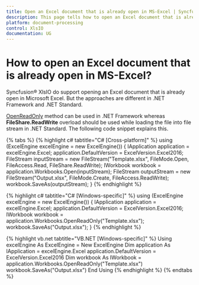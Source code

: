```yaml
---
title: Open an Excel document that is already open in MS-Excel | Syncfusion
description: This page tells how to open an Excel document that is already open in Microsoft Excel in Syncfusion .NET Excel library (XlsIO).
platform: document-processing
control: XlsIO
documentation: UG
---
```


# How to open an Excel document that is already open in MS-Excel?

Syncfusion&reg; XlsIO do support opening an Excel document that is already open in Microsoft Excel. But the approaches are different in .NET Framework and .NET Standard.

[OpenReadOnly](https://help.syncfusion.com/cr/file-formats/Syncfusion.XlsIO.IWorkbooks.html#Syncfusion_XlsIO_IWorkbooks_OpenReadOnly_System_String_) method can be used in .NET Framework whereas **FileShare.ReadWrite** overload should be used while loading the file into file stream in .NET Standard. The following code snippet explains this.

{% tabs %}
{% highlight c# tabtitle="C# [Cross-platform]" %}
using (ExcelEngine excelEngine = new ExcelEngine())
{
  IApplication application = excelEngine.Excel;
  application.DefaultVersion = ExcelVersion.Excel2016;	
  FileStream inputStream = new FileStream("Template.xlsx", FileMode.Open, FileAccess.Read, FileShare.ReadWrite);
  IWorkbook workbook = application.Workbooks.Open(inputStream);	
  FileStream outputStream = new FileStream("Output.xlsx", FileMode.Create, FileAccess.ReadWrite);
  workbook.SaveAs(outputStream);
}
{% endhighlight %}

{% highlight c# tabtitle="C# [Windows-specific]" %}
using (ExcelEngine excelEngine = new ExcelEngine())
{
  IApplication application = excelEngine.Excel;
  application.DefaultVersion = ExcelVersion.Excel2016;
  IWorkbook workbook = application.Workbooks.OpenReadOnly("Template.xlsx");
  workbook.SaveAs("Output.xlsx");
}
{% endhighlight %}

{% highlight vb.net tabtitle="VB.NET [Windows-specific]" %}
Using excelEngine As ExcelEngine = New ExcelEngine
  Dim application As IApplication = excelEngine.Excel
  application.DefaultVersion = ExcelVersion.Excel2016
  Dim workbook As IWorkbook = application.Workbooks.OpenReadOnly("Template.xlsx")
  workbook.SaveAs("Output.xlsx")
End Using
{% endhighlight %}
{% endtabs %}